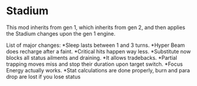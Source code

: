 Stadium
====================

This mod inherits from gen 1, which inherits from gen 2, and then applies the Stadium changes upon the gen 1 engine.

List of major changes:
 *Sleep lasts between 1 and 3 turns.
 *Hyper Beam does recharge after a faint.
 *Critical hits happen way less.
 *Substitute now blocks all status ailments and draining.
 *It allows tradebacks.
 *Partial trapping moves miss and stop their duration upon target switch.
 *Focus Energy actually works.
 *Stat calculations are done properly, burn and para drop are lost if you lose status
